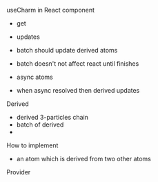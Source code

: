 


useCharm in React component
- get 
- updates

- batch should update derived atoms
- batch doesn't not affect react until finishes

- async atoms
- when async resolved then derived updates


Derived
- derived 3-particles chain 
- batch of derived
- 

How to implement
- an atom which is derived from two other atoms

Provider
